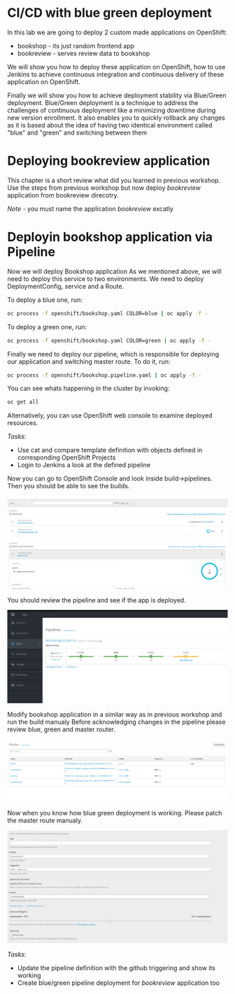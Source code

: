 
CI/CD with blue green deployment
==========================================

In this lab we are going to deploy 2 custom made applications on OpenShift:

- bookshop - its just random frontend app
- bookreview - serves review data to bookshop

We will show you how to deploy these application on OpenShift, how to use Jenkins
to achieve continuous integration and continuous delivery of these application
on OpenShift.

Finally we will show you how to achieve deployment stability via Blue/Green
deployment. Blue/Green deployment is a technique to address the challenges
of continuous deployment like a minimizing downtime during new version enrollment.
It also enables you to quickly rollback any changes as it is based about the idea
of having two identical environment called "blue" and "green" and switching
between them

Deploying bookreview application
===================================
This chapter is a short review what did you learned in previous workshop. 
Use the steps from previous workshop but now deploy *bookreview* application 
from bookreview direcotry.

*Note* - you must name the application *bookreview* excatly

Deployin bookshop application via Pipeline
===================================

Now we will deploy Bookshop application As we mentioned above, we will need to deploy this service to two environments.
We need to deploy DeploymentConfig, service and a Route.

To deploy a blue one, run:
``` bash
oc process -f openshift/bookshop.yaml COLOR=blue | oc apply -f -
```

To deploy a green one, run:
``` bash
oc process -f openshift/bookshop.yaml COLOR=green | oc apply -f -
```

Finally we need to deploy our pipeline, which is responsible for deploying our
application and switching master route. To do it, run:
``` bash
oc process -f openshift/bookshop.pipeline.yaml | oc apply -f -
```

You can see whats happening in the cluster by invoking:
``` bash
oc get all
```

Alternatively, you can use OpenShift web console to examine deployed resources.

*Tasks:*

- Use cat and compare template definition with objects defined in corresponding OpenShift Projects
- Login to Jenkins a look at the defined pipeline

Now you can go to OpenShift Console and look inside build->pipelines. Then you should be 
able to see the builds.

![](./img/image21.png)

You should review the pipeline and see if the app is deployed.

![](./img/image22.png)

Modify bookshop application in a similar way as in previous workshop and run the build manualy
Before acknowledging changes in the pipeline please review blue, green and master router.

![](./img/image23.png)

Now when you know how blue green deployment is working. Please patch the master route manualy.

![](./img/image24.png)


*Tasks:*
- Update the pipeline definition with the github triggering and show its working
- Create blue/green pipeline deployment for *bookreview* application too
